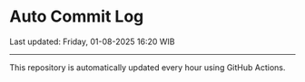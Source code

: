 # Auto Commit Log

Last updated: Friday, 01-08-2025 16:20 WIB

---

This repository is automatically updated every hour using GitHub Actions.
